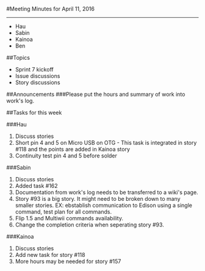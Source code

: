 ﻿#Meeting Minutes for April 11, 2016
***
- Hau
- Sabin
- Kainoa
- Ben

##Topics

- Sprint 7 kickoff 
- Issue discussions
- Story discussions

##Announcements
###Please put the hours and summary of work into work's log. 

##Tasks for this week

###Hau
1. Discuss stories
2. Short pin 4 and 5 on Micro USB on OTG - This task is integrated in story #118 and the points are added in Kainoa story
3. Continuity test pin 4 and 5 before solder

###Sabin
1. Discuss stories
2. Added task #162
3. Documentation from work's log needs to be transferred to a wiki's page.
4. Story #93 is a big story. It might need to be broken down to many smaller stories. EX: ebstablish communication to Edison using a single command, test plan for all commands.
5. Flip 1.5 and Multiwii commands availability. 
5. Change the completion criteria when seperating story #93.

###Kainoa
1. Discuss stories
2. Add new task for story #118
3. More hours may be needed for story #157
